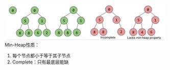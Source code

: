 ![输入图片说明](/imgs/2025-02-26/zrUdggIr4s5ZnTF6.png)
Min-Heap性质：
1. 每个节点都小于等于其子节点
2. Complete：只有最底层能缺
<!--stackedit_data:
eyJoaXN0b3J5IjpbMTc0NzY3ODA1XX0=
-->